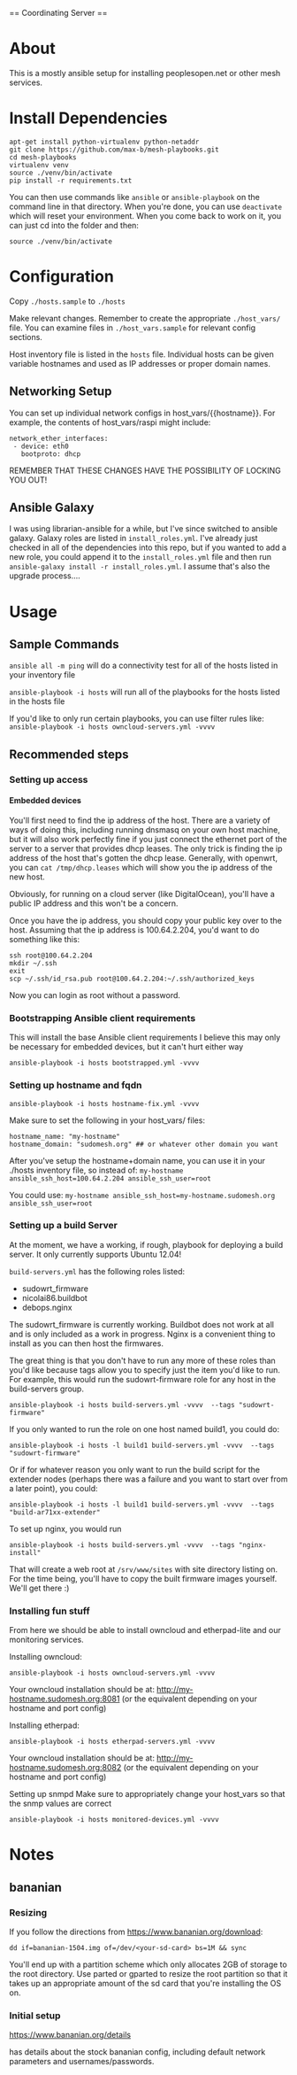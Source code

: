 == Coordinating Server ==

# About

This is a mostly ansible setup for installing peoplesopen.net or other mesh services.

# Install Dependencies

```
apt-get install python-virtualenv python-netaddr
git clone https://github.com/max-b/mesh-playbooks.git
cd mesh-playbooks
virtualenv venv
source ./venv/bin/activate
pip install -r requirements.txt
```

You can then use commands like `ansible` or `ansible-playbook` on the command line in that directory.
When you're done, you can use `deactivate` which will reset your environment.
When you come back to work on it, you can just cd into the folder and then:

```
source ./venv/bin/activate
```

# Configuration

Copy `./hosts.sample` to `./hosts`

Make relevant changes. Remember to create the appropriate `./host_vars/` file. You can examine files in 
`./host_vars.sample` for relevant config sections.

Host inventory file is listed in the `hosts` file. Individual hosts can be given variable hostnames
and used as IP addresses or proper domain names. 

## Networking Setup
You can set up individual network configs in host_vars/{{hostname}}. For example, the contents of host_vars/raspi might include:

```
network_ether_interfaces:
 - device: eth0
   bootproto: dhcp
```
REMEMBER THAT THESE CHANGES HAVE THE POSSIBILITY OF LOCKING YOU OUT!

## Ansible Galaxy

I was using librarian-ansible for a while, but I've since switched to ansible galaxy. 
Galaxy roles are listed in `install_roles.yml`. 
I've already just checked in all of the dependencies into this repo, but if you wanted to add a new role, you could
append it to the `install_roles.yml` file and then run `ansible-galaxy install -r install_roles.yml`. 
I assume that's also the upgrade process....


# Usage

## Sample Commands

`ansible all -m ping`
will do a connectivity test for all of the hosts listed in your inventory file

`ansible-playbook -i hosts`
will run all of the playbooks for the hosts listed in the hosts file

If you'd like to only run certain playbooks, you can use filter rules like:
`ansible-playbook -i hosts owncloud-servers.yml -vvvv`

## Recommended steps

### Setting up access

#### Embedded devices

You'll first need to find the ip address of the host. There are a variety of ways of doing this, including running
dnsmasq on your own host machine, but it will also work perfectly fine if you just connect the ethernet port of the server to a 
server that provides dhcp leases. The only trick is finding the ip address of the host that's gotten the dhcp lease. Generally, with
openwrt, you can `cat /tmp/dhcp.leases` which will show you the ip address of the new host.

Obviously, for running on a cloud server (like DigitalOcean), you'll have a public IP address and this won't be a concern.

Once you have the ip address, you should copy your public key over to the host. Assuming that the ip address is 100.64.2.204, you'd want to do something like this:
```
ssh root@100.64.2.204
mkdir ~/.ssh
exit
scp ~/.ssh/id_rsa.pub root@100.64.2.204:~/.ssh/authorized_keys
```

Now you can login as root without a password.

### Bootstrapping Ansible client requirements

This will install the base Ansible client requirements 
I believe this may only be necessary for embedded devices, 
but it can't hurt either way
```
ansible-playbook -i hosts bootstrapped.yml -vvvv
```

### Setting up hostname and fqdn

```
ansible-playbook -i hosts hostname-fix.yml -vvvv 
```

Make sure to set the following in your host_vars/ files:
```
hostname_name: "my-hostname"
hostname_domain: "sudomesh.org" ## or whatever other domain you want
```

After you've setup the hostname+domain name, you can use it in your ./hosts inventory file, so instead of:
`my-hostname ansible_ssh_host=100.64.2.204 ansible_ssh_user=root`

You could use:
`my-hostname ansible_ssh_host=my-hostname.sudomesh.org ansible_ssh_user=root`

### Setting up a build Server ###

At the moment, we have a working, if rough, playbook for deploying a build server. 
It only currently supports Ubuntu 12.04!

`build-servers.yml` has the following roles listed:
- sudowrt_firmware
- nicolai86.buildbot
- debops.nginx

The sudowrt_firmware is currently working. Buildbot does not work at all and is only included as a work in progress.
Nginx is a convenient thing to install as you can then host the firmwares.

The great thing is that you don't have to run any more of these roles than you'd like because tags allow you to 
specify just the item you'd like to run. For example, this would run the sudowrt-firmware role for any host in 
the build-servers group.

`ansible-playbook -i hosts build-servers.yml -vvvv  --tags "sudowrt-firmware"`

If you only wanted to run the role on one host named build1, you could do:

`ansible-playbook -i hosts -l build1 build-servers.yml -vvvv  --tags "sudowrt-firmware"`

Or if for whatever reason you only want to run the build script for the extender nodes 
(perhaps there was a failure and you want to start over from a later point), you could:

`ansible-playbook -i hosts -l build1 build-servers.yml -vvvv  --tags "build-ar71xx-extender"`

 
To set up nginx, you would run

`ansible-playbook -i hosts build-servers.yml -vvvv  --tags "nginx-install"`

That will create a web root at `/srv/www/sites` with site directory listing on. For the time being, you'll have to copy
the built firmware images yourself. We'll get there :)

### Installing fun stuff

From here we should be able to install owncloud and etherpad-lite and our monitoring services.

Installing owncloud:
```
ansible-playbook -i hosts owncloud-servers.yml -vvvv 
```

Your owncloud installation should be at: http://my-hostname.sudomesh.org:8081 (or the equivalent depending on your hostname and port config)


Installing etherpad:
```
ansible-playbook -i hosts etherpad-servers.yml -vvvv 
```

Your owncloud installation should be at: http://my-hostname.sudomesh.org:8082 (or the equivalent depending on your hostname and port config)


Setting up snmpd
Make sure to appropriately change your host_vars so that the snmp values are correct
```
ansible-playbook -i hosts monitored-devices.yml -vvvv 
```



# Notes

## bananian

### Resizing
If you follow the directions from https://www.bananian.org/download:
```
dd if=bananian-1504.img of=/dev/<your-sd-card> bs=1M && sync
```

You'll end up with a partition scheme which only allocates 2GB of storage to the root directory.
Use parted or gparted to resize the root partition so that it takes up an appropriate amount of the sd card
that you're installing the OS on.

### Initial setup

https://www.bananian.org/details 

has details about the stock bananian config, including default network parameters and usernames/passwords.
